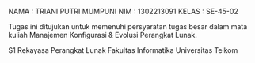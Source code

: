NAMA  : TRIANI PUTRI MUMPUNI
NIM   : 1302213091
KELAS : SE-45-02

Tugas ini ditujukan untuk memenuhi persyaratan tugas besar dalam mata kuliah Manajemen Konfigurasi & Evolusi Perangkat Lunak.

S1 Rekayasa Perangkat Lunak
Fakultas Informatika
Universitas Telkom
